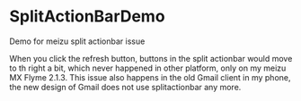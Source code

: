 SplitActionBarDemo
==================

Demo for meizu split actionbar issue

When you click the refresh button, buttons in the split actionbar would move to th right a bit, which never happened in other platform, only on my meizu MX Flyme 2.1.3.
This issue also happens in the old Gmail client in my phone, the new design of Gmail does not use splitactionbar any more.
